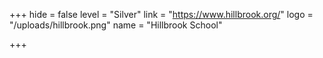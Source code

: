 +++
hide = false
level = "Silver"
link = "https://www.hillbrook.org/"
logo = "/uploads/hillbrook.png"
name = "Hillbrook School"

+++
